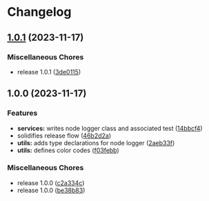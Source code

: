 # Changelog

## [1.0.1](https://github.com/yondav/node-console/compare/v1.0.0...v1.0.1) (2023-11-17)


### Miscellaneous Chores

* release 1.0.1 ([3de0115](https://github.com/yondav/node-console/commit/3de0115b02fc36a5acd1ae39c0177ea478d35af5))

## 1.0.0 (2023-11-17)


### Features

* **services:** writes node logger class and associated test ([14bbcf4](https://github.com/yondav/node-console/commit/14bbcf415f8b1e5ba8272d9aa3cb6175962bd711))
* solidifies release flow ([46b2d2a](https://github.com/yondav/node-console/commit/46b2d2ae4f3777db8e57223cba080fb650279afa))
* **utils:** adds type declarations for node logger ([2aeb33f](https://github.com/yondav/node-console/commit/2aeb33f72ff869130cec48ea3a6e2fa7d0608101))
* **utils:** defines color codes ([f03febb](https://github.com/yondav/node-console/commit/f03febbc137a6bc6cb79c3de8c93bc092915229e))


### Miscellaneous Chores

* release 1.0.0 ([c2a334c](https://github.com/yondav/node-console/commit/c2a334c7470048d73d0efe40146cb54fc5653de7))
* release 1.0.0 ([be38b83](https://github.com/yondav/node-console/commit/be38b836a74e88df49fde9957aaaa4ff51afeba5))
